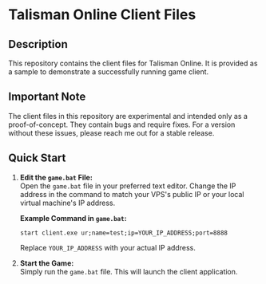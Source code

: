 Talisman Online Client Files
============================

Description
-----------

This repository contains the client files for Talisman Online. It is provided as a sample to demonstrate a successfully running game client.

Important Note
--------------

The client files in this repository are experimental and intended only as a proof-of-concept. They contain bugs and require fixes. For a version without these issues, please reach me out for a stable release.

Quick Start
-----------

1.  **Edit the `game.bat` File:**  
    Open the `game.bat` file in your preferred text editor. Change the IP address in the command to match your VPS's public IP or your local virtual machine's IP address.
    
    **Example Command in `game.bat`:**
    
    `start client.exe ur;name=test;ip=YOUR_IP_ADDRESS;port=8888`
    
    Replace `YOUR_IP_ADDRESS` with your actual IP address.
    
2.  **Start the Game:**  
    Simply run the `game.bat` file. This will launch the client application.
